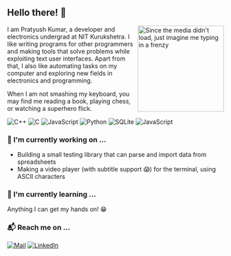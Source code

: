 ## Hello there! 👋
<img align="right" src="https://media.giphy.com/media/ZchkBcB4zKiuG4Y22I/giphy.gif" width="200px" alt="Since the media didn't load, just imagine me typing in a frenzy">
I am Pratyush Kumar, a developer and electronics undergrad at NIT Kurukshetra. I like writing programs for other programmers and making tools that solve problems while exploiting text user interfaces. Apart from that, I also like automating tasks on my computer and exploring new fields in electronics and programming.

When I am not smashing my keyboard, you may find me reading a book, playing chess, or watching a superhero flick.

<p>
  <img alt="C++" src="https://img.shields.io/badge/c++-%2300599C.svg?&style=for-the-badge&logo=c%2B%2B&ogoColor=white"/>
  <img alt="C" src="https://img.shields.io/badge/c-%2300599C.svg?&style=for-the-badge&logo=c&logoColor=white"/>
  <img alt="JavaScript" src="https://img.shields.io/badge/java-red.svg?&style=for-the-badge&logo=java&logoColor=white"/>
  <img alt="Python" src="https://img.shields.io/badge/python-yellow.svg?&style=for-the-badge&logo=python&logoColor=white"/>
  <img alt="SQLite" src="https://img.shields.io/badge/sqlite-blue.svg?&style=for-the-badge&logo=sqlite&logoColor=white"/>
  <img alt="JavaScript" src="https://img.shields.io/badge/javascript-black.svg?&style=for-the-badge&logo=javascript&logoColor=yellow"/>
</p>

### 🔭 I'm currently working on ...
- Building a small testing library that can parse and import data from spreadsheets
- Making a video player (with subtitle support 😱) for the terminal, using ASCII characters

### 🌱 I'm currently learning ...
Anything I can get my hands on! 😁

### 📬 Reach me on ...
<a href="mailto:pratyushkumartheking@gmail.com"><img alt="Mail" src="https://img.shields.io/badge/Gmail-red?style=for-the-badge&logo=gmail&logoColor=white"></a>
<a href="https://www.linkedin.com/in/pratyush-kumar-alpha01/"><img alt="LinkedIn" src="https://img.shields.io/badge/LinkedIn-blue?style=for-the-badge&logo=linkedin&logoColor=white"></a>

<!-- ### 📊 My GitHub stats ...
![Pratyush's GitHub stats](https://github-readme-stats.vercel.app/api?username=pk-cod3ch3mist&show_icons=true&theme=buefy) -->
